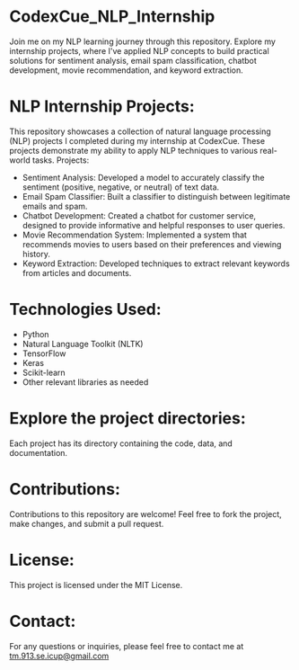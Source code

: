 # CodexCue_NLP_Internship
Join me on my NLP learning journey through this repository. Explore my internship projects, where I've applied NLP concepts to build practical solutions for sentiment analysis, email spam classification, chatbot development, movie recommendation, and keyword extraction.

# NLP Internship Projects:
This repository showcases a collection of natural language processing (NLP) projects I completed during my internship at CodexCue. These projects demonstrate my ability to apply NLP techniques to various real-world tasks.
Projects:
 * Sentiment Analysis: Developed a model to accurately classify the sentiment (positive, negative, or neutral) of text data.
 * Email Spam Classifier: Built a classifier to distinguish between legitimate emails and spam.
 * Chatbot Development: Created a chatbot for customer service, designed to provide informative and helpful responses to user queries.
 * Movie Recommendation System: Implemented a system that recommends movies to users based on their preferences and viewing history.
 * Keyword Extraction: Developed techniques to extract relevant keywords from articles and documents.
# Technologies Used:
 * Python
 * Natural Language Toolkit (NLTK)
 * TensorFlow
 * Keras
 * Scikit-learn
 * Other relevant libraries as needed

 # Explore the project directories:
   Each project has its directory containing the code, data, and documentation.

# Contributions:
Contributions to this repository are welcome! Feel free to fork the project, make changes, and submit a pull request.

# License:
This project is licensed under the MIT License.

# Contact:
For any questions or inquiries, please feel free to contact me at tm.913.se.icup@gmail.com

